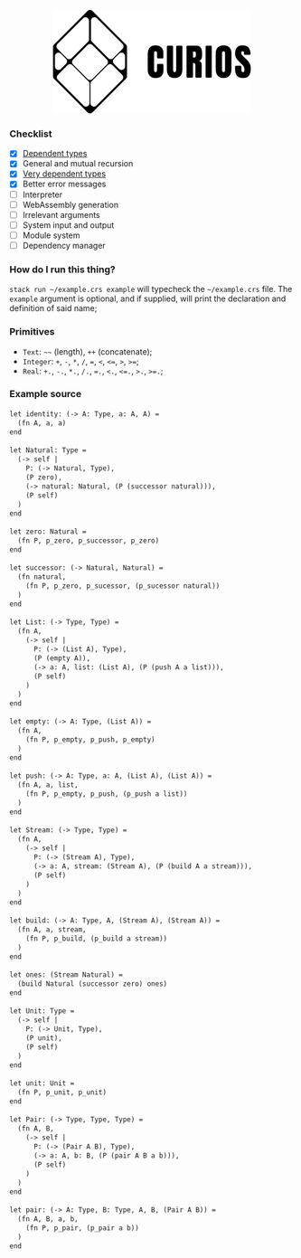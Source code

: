 <p align="center">
  <img width="350" height="183" src="https://github.com/valmirjunior0088/curios/raw/master/logo.png">
</p>

### Checklist

- [x] [Dependent types](https://www.microsoft.com/en-us/research/wp-content/uploads/1997/01/henk.pdf)
- [x] General and mutual recursion
- [x] [Very dependent types](http://www.nuprl.org/documents/Hickey/FormalObjectsinTypeTheory.pdf)
- [x] Better error messages
- [ ] Interpreter
- [ ] WebAssembly generation
- [ ] Irrelevant arguments
- [ ] System input and output
- [ ] Module system
- [ ] Dependency manager

### How do I run this thing?

`stack run ~/example.crs example` will typecheck the `~/example.crs` file. The `example` argument is optional, and if supplied, will print the declaration and definition of said name;

### Primitives

- `Text`: `~~` (length), `++` (concatenate);
- `Integer`: `+`, `-`, `*`, `/`, `=`, `<`, `<=`, `>`, `>=`;
- `Real`: `+.`, `-.`, `*.`, `/.`, `=.`, `<.`, `<=.`, `>.`, `>=.`;

### Example source

```
let identity: (-> A: Type, a: A, A) =
  (fn A, a, a)
end

let Natural: Type =
  (-> self |
    P: (-> Natural, Type),
    (P zero),
    (-> natural: Natural, (P (successor natural))),
    (P self)
  )
end

let zero: Natural =
  (fn P, p_zero, p_successor, p_zero)
end

let successor: (-> Natural, Natural) =
  (fn natural,
    (fn P, p_zero, p_sucessor, (p_sucessor natural))
  )
end

let List: (-> Type, Type) =
  (fn A,
    (-> self |
      P: (-> (List A), Type),
      (P (empty A)),
      (-> a: A, list: (List A), (P (push A a list))),
      (P self)
    )
  )
end

let empty: (-> A: Type, (List A)) =
  (fn A,
    (fn P, p_empty, p_push, p_empty)
  )
end

let push: (-> A: Type, a: A, (List A), (List A)) =
  (fn A, a, list,
    (fn P, p_empty, p_push, (p_push a list))
  )
end

let Stream: (-> Type, Type) =
  (fn A,
    (-> self |
      P: (-> (Stream A), Type),
      (-> a: A, stream: (Stream A), (P (build A a stream))),
      (P self)
    )
  )
end

let build: (-> A: Type, A, (Stream A), (Stream A)) =
  (fn A, a, stream,
    (fn P, p_build, (p_build a stream))
  )
end

let ones: (Stream Natural) =
  (build Natural (successor zero) ones)
end

let Unit: Type =
  (-> self |
    P: (-> Unit, Type),
    (P unit),
    (P self)
  )
end

let unit: Unit =
  (fn P, p_unit, p_unit)
end

let Pair: (-> Type, Type, Type) =
  (fn A, B,
    (-> self |
      P: (-> (Pair A B), Type),
      (-> a: A, b: B, (P (pair A B a b))),
      (P self)
    )
  )
end

let pair: (-> A: Type, B: Type, A, B, (Pair A B)) =
  (fn A, B, a, b,
    (fn P, p_pair, (p_pair a b))
  )
end
```
